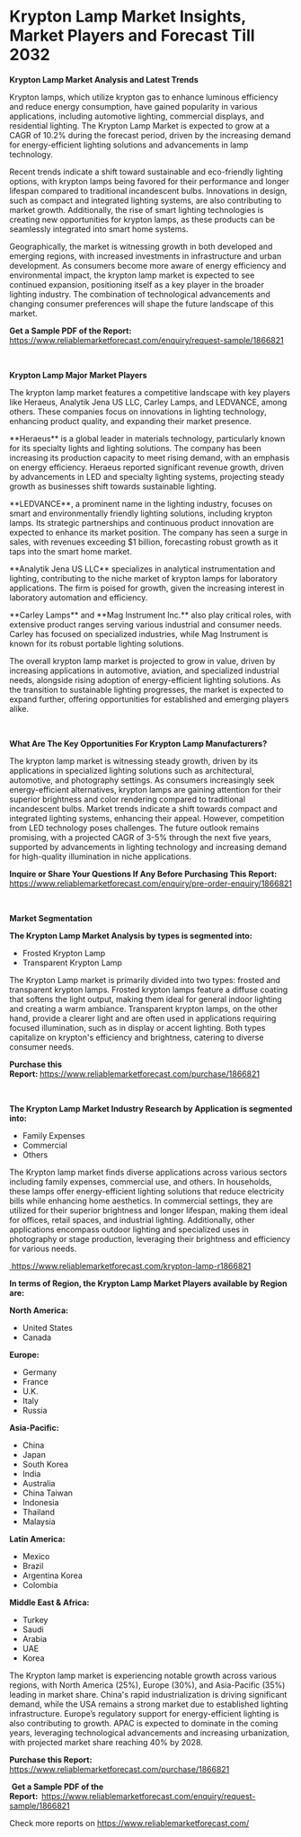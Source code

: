 <p><h1>Krypton Lamp Market Insights, Market Players and Forecast Till 2032</h1></p><p><strong>Krypton Lamp Market Analysis and Latest Trends</strong></p>
<p><p>Krypton lamps, which utilize krypton gas to enhance luminous efficiency and reduce energy consumption, have gained popularity in various applications, including automotive lighting, commercial displays, and residential lighting. The Krypton Lamp Market is expected to grow at a CAGR of 10.2% during the forecast period, driven by the increasing demand for energy-efficient lighting solutions and advancements in lamp technology.</p><p>Recent trends indicate a shift toward sustainable and eco-friendly lighting options, with krypton lamps being favored for their performance and longer lifespan compared to traditional incandescent bulbs. Innovations in design, such as compact and integrated lighting systems, are also contributing to market growth. Additionally, the rise of smart lighting technologies is creating new opportunities for krypton lamps, as these products can be seamlessly integrated into smart home systems.</p><p>Geographically, the market is witnessing growth in both developed and emerging regions, with increased investments in infrastructure and urban development. As consumers become more aware of energy efficiency and environmental impact, the krypton lamp market is expected to see continued expansion, positioning itself as a key player in the broader lighting industry. The combination of technological advancements and changing consumer preferences will shape the future landscape of this market.</p></p>
<p><strong>Get a Sample PDF of the Report:&nbsp;</strong> <a href="https://www.reliablemarketforecast.com/enquiry/request-sample/1866821?utm_campaign=2396&utm_medium=2&utm_source=Github&utm_content=ia&utm_term=09022025&utm_id=krypton-lamp">https://www.reliablemarketforecast.com/enquiry/request-sample/1866821</a></p>
<p>&nbsp;</p>
<p><strong>Krypton Lamp Major Market Players</strong></p>
<p><p>The krypton lamp market features a competitive landscape with key players like Heraeus, Analytik Jena US LLC, Carley Lamps, and LEDVANCE, among others. These companies focus on innovations in lighting technology, enhancing product quality, and expanding their market presence.</p><p>**Heraeus** is a global leader in materials technology, particularly known for its specialty lights and lighting solutions. The company has been increasing its production capacity to meet rising demand, with an emphasis on energy efficiency. Heraeus reported significant revenue growth, driven by advancements in LED and specialty lighting systems, projecting steady growth as businesses shift towards sustainable lighting.</p><p>**LEDVANCE**, a prominent name in the lighting industry, focuses on smart and environmentally friendly lighting solutions, including krypton lamps. Its strategic partnerships and continuous product innovation are expected to enhance its market position. The company has seen a surge in sales, with revenues exceeding $1 billion, forecasting robust growth as it taps into the smart home market.</p><p>**Analytik Jena US LLC** specializes in analytical instrumentation and lighting, contributing to the niche market of krypton lamps for laboratory applications. The firm is poised for growth, given the increasing interest in laboratory automation and efficiency.</p><p>**Carley Lamps** and **Mag Instrument Inc.** also play critical roles, with extensive product ranges serving various industrial and consumer needs. Carley has focused on specialized industries, while Mag Instrument is known for its robust portable lighting solutions. </p><p>The overall krypton lamp market is projected to grow in value, driven by increasing applications in automotive, aviation, and specialized industrial needs, alongside rising adoption of energy-efficient lighting solutions. As the transition to sustainable lighting progresses, the market is expected to expand further, offering opportunities for established and emerging players alike.</p></p>
<p>&nbsp;</p>
<p><strong>What Are The Key Opportunities For Krypton Lamp Manufacturers?</strong></p>
<p><p>The krypton lamp market is witnessing steady growth, driven by its applications in specialized lighting solutions such as architectural, automotive, and photography settings. As consumers increasingly seek energy-efficient alternatives, krypton lamps are gaining attention for their superior brightness and color rendering compared to traditional incandescent bulbs. Market trends indicate a shift towards compact and integrated lighting systems, enhancing their appeal. However, competition from LED technology poses challenges. The future outlook remains promising, with a projected CAGR of 3-5% through the next five years, supported by advancements in lighting technology and increasing demand for high-quality illumination in niche applications.</p></p>
<p><strong>Inquire or Share Your Questions If Any Before Purchasing This Report:</strong> <a href="https://www.reliablemarketforecast.com/enquiry/pre-order-enquiry/1866821?utm_campaign=2396&utm_medium=2&utm_source=Github&utm_content=ia&utm_term=09022025&utm_id=krypton-lamp">https://www.reliablemarketforecast.com/enquiry/pre-order-enquiry/1866821</a></p>
<p>&nbsp;</p>
<p><strong>Market Segmentation</strong></p>
<p><strong>The Krypton Lamp Market Analysis by types is segmented into:</strong></p>
<p><ul><li>Frosted Krypton Lamp</li><li>Transparent Krypton Lamp</li></ul></p>
<p><p>The Krypton Lamp market is primarily divided into two types: frosted and transparent krypton lamps. Frosted krypton lamps feature a diffuse coating that softens the light output, making them ideal for general indoor lighting and creating a warm ambiance. Transparent krypton lamps, on the other hand, provide a clearer light and are often used in applications requiring focused illumination, such as in display or accent lighting. Both types capitalize on krypton's efficiency and brightness, catering to diverse consumer needs.</p></p>
<p><strong>Purchase this Report:&nbsp;</strong><a href="https://www.reliablemarketforecast.com/purchase/1866821?utm_campaign=2396&utm_medium=2&utm_source=Github&utm_content=ia&utm_term=09022025&utm_id=krypton-lamp">https://www.reliablemarketforecast.com/purchase/1866821</a></p>
<p>&nbsp;</p>
<p><strong>The Krypton Lamp Market Industry Research by Application is segmented into:</strong></p>
<p><ul><li>Family Expenses</li><li>Commercial</li><li>Others</li></ul></p>
<p><p>The Krypton lamp market finds diverse applications across various sectors including family expenses, commercial use, and others. In households, these lamps offer energy-efficient lighting solutions that reduce electricity bills while enhancing home aesthetics. In commercial settings, they are utilized for their superior brightness and longer lifespan, making them ideal for offices, retail spaces, and industrial lighting. Additionally, other applications encompass outdoor lighting and specialized uses in photography or stage production, leveraging their brightness and efficiency for various needs.</p></p>
<p><a href="https://www.reliablemarketforecast.com/krypton-lamp-r1866821?utm_campaign=2396&utm_medium=2&utm_source=Github&utm_content=ia&utm_term=09022025&utm_id=krypton-lamp">&nbsp;https://www.reliablemarketforecast.com/krypton-lamp-r1866821</a></p>
<p><strong>In terms of Region, the Krypton Lamp Market Players available by Region are:</strong></p>
<p>
    <p> <strong> North America: </strong>
        <ul>
            <li>United States</li>
            <li>Canada</li>
        </ul>
        </p> 
    <p> <strong> Europe: </strong>
        <ul>
            <li>Germany</li>
            <li>France</li>
            <li>U.K.</li>
            <li>Italy</li>
            <li>Russia</li>
        </ul>
        </p> 
    <p> <strong> Asia-Pacific: </strong>
        <ul>
            <li>China</li>
            <li>Japan</li>
            <li>South Korea</li>
            <li>India</li>
            <li>Australia</li>
            <li>China Taiwan</li>
            <li>Indonesia</li>
            <li>Thailand</li>
            <li>Malaysia</li>
        </ul>
        </p> 
    <p> <strong> Latin America: </strong>
        <ul>
            <li>Mexico</li>
            <li>Brazil</li>
            <li>Argentina Korea</li>
            <li>Colombia</li>
        </ul>
        </p> 
    <p> <strong> Middle East & Africa: </strong>
        <ul>
            <li>Turkey</li>
            <li>Saudi</li>
            <li>Arabia</li>
            <li>UAE</li>
            <li>Korea</li>
        </ul>
    </p>
    </p>
<p><p>The Krypton lamp market is experiencing notable growth across various regions, with North America (25%), Europe (30%), and Asia-Pacific (35%) leading in market share. China's rapid industrialization is driving significant demand, while the USA remains a strong market due to established lighting infrastructure. Europe’s regulatory support for energy-efficient lighting is also contributing to growth. APAC is expected to dominate in the coming years, leveraging technological advancements and increasing urbanization, with projected market share reaching 40% by 2028.</p></p>
<p><strong>Purchase this Report: </strong><a href="https://www.reliablemarketforecast.com/purchase/1866821?utm_campaign=2396&utm_medium=2&utm_source=Github&utm_content=ia&utm_term=09022025&utm_id=krypton-lamp">https://www.reliablemarketforecast.com/purchase/1866821</a></p>
<p>&nbsp;<strong>Get a Sample PDF of the Report:&nbsp;&nbsp;</strong><a href="https://www.reliablemarketforecast.com/enquiry/request-sample/1866821?utm_campaign=2396&utm_medium=2&utm_source=Github&utm_content=ia&utm_term=09022025&utm_id=krypton-lamp">https://www.reliablemarketforecast.com/enquiry/request-sample/1866821</a></p>
<p><strong></strong></p>
<p>Check more reports on <a href="https://www.reliablemarketforecast.com/?utm_campaign=2396&utm_medium=2&utm_source=Github&utm_content=ia&utm_term=09022025&utm_id=krypton-lamp">https://www.reliablemarketforecast.com/</a></p>